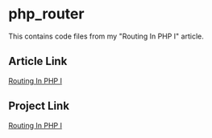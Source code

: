 # php_router

This contains code files from my "Routing In PHP I" article.

## Article Link
[Routing In PHP I](https://dev.to/zubs)

## Project Link
[Routing In PHP I](https://routing-in-php.herokuapp.com/)
